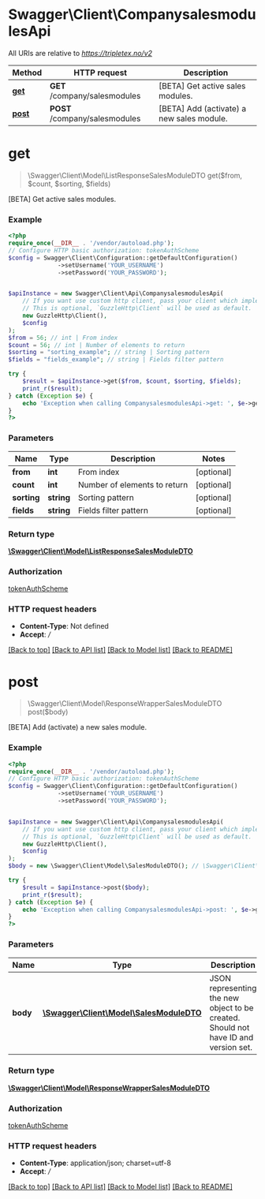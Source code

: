 # Swagger\Client\CompanysalesmodulesApi

All URIs are relative to *https://tripletex.no/v2*

Method | HTTP request | Description
------------- | ------------- | -------------
[**get**](CompanysalesmodulesApi.md#get) | **GET** /company/salesmodules | [BETA] Get active sales modules.
[**post**](CompanysalesmodulesApi.md#post) | **POST** /company/salesmodules | [BETA] Add (activate) a new sales module.

# **get**
> \Swagger\Client\Model\ListResponseSalesModuleDTO get($from, $count, $sorting, $fields)

[BETA] Get active sales modules.

### Example
```php
<?php
require_once(__DIR__ . '/vendor/autoload.php');
// Configure HTTP basic authorization: tokenAuthScheme
$config = Swagger\Client\Configuration::getDefaultConfiguration()
              ->setUsername('YOUR_USERNAME')
              ->setPassword('YOUR_PASSWORD');


$apiInstance = new Swagger\Client\Api\CompanysalesmodulesApi(
    // If you want use custom http client, pass your client which implements `GuzzleHttp\ClientInterface`.
    // This is optional, `GuzzleHttp\Client` will be used as default.
    new GuzzleHttp\Client(),
    $config
);
$from = 56; // int | From index
$count = 56; // int | Number of elements to return
$sorting = "sorting_example"; // string | Sorting pattern
$fields = "fields_example"; // string | Fields filter pattern

try {
    $result = $apiInstance->get($from, $count, $sorting, $fields);
    print_r($result);
} catch (Exception $e) {
    echo 'Exception when calling CompanysalesmodulesApi->get: ', $e->getMessage(), PHP_EOL;
}
?>
```

### Parameters

Name | Type | Description  | Notes
------------- | ------------- | ------------- | -------------
 **from** | **int**| From index | [optional]
 **count** | **int**| Number of elements to return | [optional]
 **sorting** | **string**| Sorting pattern | [optional]
 **fields** | **string**| Fields filter pattern | [optional]

### Return type

[**\Swagger\Client\Model\ListResponseSalesModuleDTO**](../Model/ListResponseSalesModuleDTO.md)

### Authorization

[tokenAuthScheme](../../README.md#tokenAuthScheme)

### HTTP request headers

 - **Content-Type**: Not defined
 - **Accept**: */*

[[Back to top]](#) [[Back to API list]](../../README.md#documentation-for-api-endpoints) [[Back to Model list]](../../README.md#documentation-for-models) [[Back to README]](../../README.md)

# **post**
> \Swagger\Client\Model\ResponseWrapperSalesModuleDTO post($body)

[BETA] Add (activate) a new sales module.

### Example
```php
<?php
require_once(__DIR__ . '/vendor/autoload.php');
// Configure HTTP basic authorization: tokenAuthScheme
$config = Swagger\Client\Configuration::getDefaultConfiguration()
              ->setUsername('YOUR_USERNAME')
              ->setPassword('YOUR_PASSWORD');


$apiInstance = new Swagger\Client\Api\CompanysalesmodulesApi(
    // If you want use custom http client, pass your client which implements `GuzzleHttp\ClientInterface`.
    // This is optional, `GuzzleHttp\Client` will be used as default.
    new GuzzleHttp\Client(),
    $config
);
$body = new \Swagger\Client\Model\SalesModuleDTO(); // \Swagger\Client\Model\SalesModuleDTO | JSON representing the new object to be created. Should not have ID and version set.

try {
    $result = $apiInstance->post($body);
    print_r($result);
} catch (Exception $e) {
    echo 'Exception when calling CompanysalesmodulesApi->post: ', $e->getMessage(), PHP_EOL;
}
?>
```

### Parameters

Name | Type | Description  | Notes
------------- | ------------- | ------------- | -------------
 **body** | [**\Swagger\Client\Model\SalesModuleDTO**](../Model/SalesModuleDTO.md)| JSON representing the new object to be created. Should not have ID and version set. | [optional]

### Return type

[**\Swagger\Client\Model\ResponseWrapperSalesModuleDTO**](../Model/ResponseWrapperSalesModuleDTO.md)

### Authorization

[tokenAuthScheme](../../README.md#tokenAuthScheme)

### HTTP request headers

 - **Content-Type**: application/json; charset=utf-8
 - **Accept**: */*

[[Back to top]](#) [[Back to API list]](../../README.md#documentation-for-api-endpoints) [[Back to Model list]](../../README.md#documentation-for-models) [[Back to README]](../../README.md)

